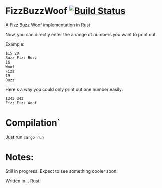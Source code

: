 # FizzBuzzWoof [![Build Status](https://travis-ci.org/Carbon-Labs/FizzBuzzWoof.svg)](https://travis-ci.org/Carbon-Labs/FizzBuzzWoof)
A Fizz Buzz Woof implementation in Rust

Now, you can directly enter the a range of numbers you want to print out.

Example:

```
$15 20
Buzz Fizz Buzz
16
Woof
Fizz
19
Buzz
```
Here's a way you could only print out one number easily:

```
$343 343
Fizz Fizz Woof
```

# Compilation`

Just run
```cargo run```

# Notes:
Still in progress. Expect to see something cooler soon!

Written in... Rust!

